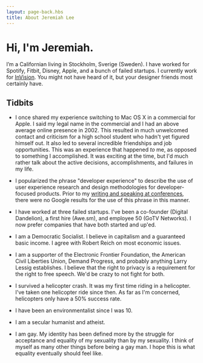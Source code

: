 ```yaml
---
layout: page-back.hbs
title: About Jeremiah Lee
---
```


# Hi, I'm Jeremiah.

I’m a Californian living in Stockholm, Sverige (Sweden). I have worked for Spotify, Fitbit, Disney, Apple, and a bunch of failed startups. I currently work for [InVision](https://www.invisionapp.com/). You might not have heard of it, but your designer friends most certainly have.

## Tidbits

- I once shared my experience switching to Mac OS X in a commercial for Apple. I said my legal name in the commercial and I had an above average online presence in 2002. This resulted in much unwelcomed contact and criticism for a high school student who hadn't yet figured himself out. It also led to several incredible friendships and job opportunities. This was an experience that happened *to* me, as opposed to something I accomplished. It was exciting at the time, but I'd much rather talk about the active decisions, accomplishments, and failures in my life.

- I popularized the phrase "developer experience" to describe the use of user experience research and design methodologies for developer-focused products. Prior to my [writing and speaking at conferences](/speaking/), there were no Google results for the use of this phrase in this manner.

- I have worked at three failed startups. I've been a co-founder (Digital Dandelion), a first hire (Awe.sm), and employee 50 (GoTV Networks). I now prefer companies that have both started and up'ed.

- I am a Democratic Socialist. I believe in capitalism and a guaranteed basic income. I agree with Robert Reich on most economic issues.

- I am a supporter of the Electronic Frontier Foundation, the American Civil Liberties Union, Demand Progress, and probably anything Larry Lessig establishes. I believe that the right to privacy is a requirement for the right to free speech. We'd be crazy to not fight for both.

- I survived a helicopter crash. It was my first time riding in a helicopter. I've taken one helicopter ride since then. As far as I'm concerned, helicopters only have a 50% success rate.

- I have been an environmentalist since I was 10.

- I am a secular humanist and atheist.

- I am gay. My identity has been defined more by the struggle for acceptance and equality of my sexuality than by my sexuality. I think of myself as many other things before being a gay man. I hope this is what equality eventually should feel like.
